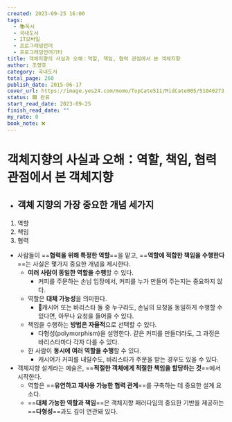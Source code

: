 ```yaml
---
created: 2023-09-25 16:00
tags:
  - 📚독서
  - 국내도서
  - IT모바일
  - 프로그래밍언어
  - 프로그래밍언어기타
title: 객체지향의 사실과 오해：역할, 책임, 협력 관점에서 본 객체지향
author: 조영호
category: 국내도서
total_page: 260
publish_date: 2015-06-17
cover_url: https://image.yes24.com/momo/TopCate511/MidCate005/51040273.jpg
status: 🟩 완료
start_read_date: 2023-09-25
finish_read_date: ""
my_rate: 0
book_note: ❌
---
```


# 객체지향의 사실과 오해：역할, 책임, 협력 관점에서 본 객체지향


- ## 객체 지향의 가장 중요한 개념 세가지
1. 역할
2. 책임
3. 협력

- 사람들이 ==**협력을 위해 특정한 역할**==을 맡고, ==**역할에 적합한 책임을 수행한다**==는 사실은 몇가지 중요한 개념을 제시한다.
	- **여러 사람이 동일한 역할을 수행**할 수 있다.
		- 커피를 주문하는 손님 입장에서, 커피를 누가 만들어 주는지는 중요하지 않다.
	- 역할은 **대체 가능성**을 의미한다.
		- 캐시어 또는 바리스타 둘 중 누구라도, 손님의 요청을 동일하게 수행할 수 있다면, 아무나 요청을 들어줄 수 있다.
	- 책임을 수행하는 **방법은 자율적**으로 선택할 수 있다.
		- 다형성(polymorphism)을 설명한다. 같은 커피를 만들더라도, 그 과정은 바리스타마다 각자 다를 수 있다.
	- 한 사람이 **동시에 여러 역할을 수행**할 수 있다.
		- 캐시어가 커피를 내릴수도, 바리스타가 주문을 받는 경우도 있을 수 있다.
- 객체지향 설계라는 예술은, ==**적절한 객체에게 적절한 책임을 할당하는 것**==에서 시작한다.
	- 역할은 ==**유연하고 재사용 가능한 협력 관계**==를 구축하는 데 중요한 설계 요소다.
	- ==**대체 가능한 역할과 책임**==은 객체지향 패러다임의 중요한 기반을 제공하는 ==**다형성**==과도 깊이 연관돼 있다.